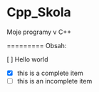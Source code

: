 Cpp_Skola
=========
Moje programy v C++

=========
Obsah:

[ ] Hello world
- [x] this is a complete item
- [ ] this is an incomplete item

